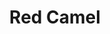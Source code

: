 ---
language: id
layout: product-item
title: Red Camel
description: Description in &amp; Red Camel
keyword: keyword in Red Camel
image: /images/Red-Camel1.jpg
sub-title: Coping 12x12 & 12x24
article-1: Height &#58; 12″ <br>Length &#58; 12″ or 24″ call for availability <br>Thickness &#58; 1.5″ <br>Color &#58; Mustard based color with red wine splotches and knots
title-right: Red Camel
article-right: Red Camel
title-2: Red Camel
article-2: Red Camel
article-3: Red Camel
alt-slide1: Red Camel
alt-slide2: Red Camel
alt-slide3: Red Camel
slide1: /images/Red-Camel1.jpg
slide2: /images/Red-Camel1.jpg
slide3: /images/Red-Camel1.jpg
---
